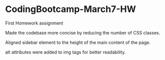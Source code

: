 # CodingBootcamp-March7-HW
First Homework assignment


Made the codebase more concise by reducing the number of CSS classes.

Aligned sidebar element to the height of the main content of the page.

alt attributes were added to img tags for better readability.
